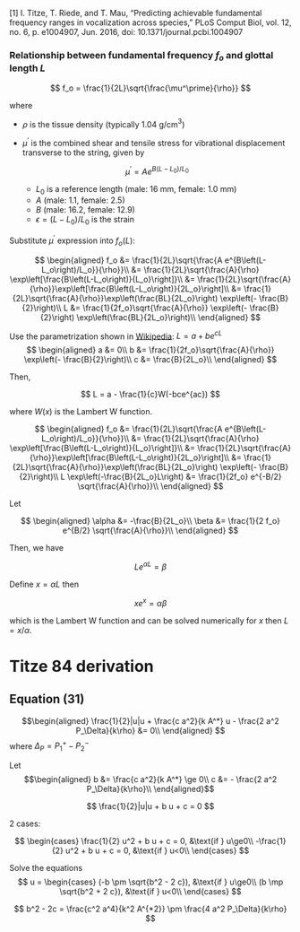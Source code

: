 [1] I. Titze, T. Riede, and T. Mau, “Predicting achievable fundamental frequency ranges in vocalization across species,” PLoS Comput Biol, vol. 12, no. 6, p. e1004907, Jun. 2016, doi: 10.1371/journal.pcbi.1004907

### Relationship between fundamental frequency $f_o$ and glottal length $L$

$$
f_o = \frac{1}{2L}\sqrt{\frac{\mu^\prime}{\rho}}
$$

where 

- $\rho$ is the tissue density (typically 1.04 g/cm$^3$) 
- $\mu^\prime$ is the combined shear and tensile stress for vibrational displacement transverse to the string, given by
  
    $$
    \mu^\prime = A e^{B\left(L-L_0\right)/L_0}
    $$

  - $L_0$ is a reference length (male: 16 mm, female: 1.0 mm)
  - $A$ (male: 1.1, female: 2.5)
  - $B$ (male: 16.2, female: 12.9)
  - $\epsilon = (L-L_0)/L_0$ is the strain

Substitute $\mu^\prime$ expression into $f_o(L)$:

$$
\begin{aligned}
f_o &= \frac{1}{2L}\sqrt{\frac{A e^{B\left(L-L_o\right)/L_o}}{\rho}}\\
&= \frac{1}{2L}\sqrt{\frac{A}{\rho} \exp\left[\frac{B\left(L-L_o\right)}{L_o}\right]}\\
&= \frac{1}{2L}\sqrt{\frac{A}{\rho}}\exp\left[\frac{B\left(L-L_o\right)}{2L_o}\right]\\
&= \frac{1}{2L}\sqrt{\frac{A}{\rho}}\exp\left(\frac{BL}{2L_o}\right) \exp\left(- \frac{B}{2}\right)\\
L &= \frac{1}{2f_o}\sqrt{\frac{A}{\rho}} \exp\left(- \frac{B}{2}\right) \exp\left(\frac{BL}{2L_o}\right)\\
\end{aligned}
$$

Use the parametrization shown in [Wikipedia](https://en.wikipedia.org/wiki/Lambert_W_function#Solving_equations): $L = a + b e^{cL}$
$$
\begin{aligned}
a &= 0\\
b &= \frac{1}{2f_o}\sqrt{\frac{A}{\rho}} \exp\left(- \frac{B}{2}\right)\\
c &= \frac{B}{2L_o}\\
\end{aligned}
$$

Then,

$$
L = a - \frac{1}{c}W(-bce^{ac})
$$

where $W(x)$ is the Lambert W function.

$$
\begin{aligned}
f_o &= \frac{1}{2L}\sqrt{\frac{A e^{B\left(L-L_o\right)/L_o}}{\rho}}\\
&= \frac{1}{2L}\sqrt{\frac{A}{\rho} \exp\left[\frac{B\left(L-L_o\right)}{L_o}\right]}\\
&= \frac{1}{2L}\sqrt{\frac{A}{\rho}}\exp\left[\frac{B\left(L-L_o\right)}{2L_o}\right]\\
&= \frac{1}{2L}\sqrt{\frac{A}{\rho}}\exp\left(\frac{BL}{2L_o}\right) \exp\left(- \frac{B}{2}\right)\\
L \exp\left(-\frac{B}{2L_o}L\right) &= \frac{1}{2f_o} e^{-B/2} \sqrt{\frac{A}{\rho}}\\
\end{aligned}
$$

Let 

$$
\begin{aligned}
\alpha &= -\frac{B}{2L_o}\\
\beta &= \frac{1}{2 f_o} e^{B/2} \sqrt{\frac{A}{\rho}}\\
\end{aligned}
$$

Then, we have

$$
L e^{\alpha L} = \beta
$$

Define $x = \alpha L$ then

$$
x e^{x} = \alpha \beta
$$

which is the Lambert W function and can be solved numerically for $x$ then $L=x/\alpha$.


# Titze 84 derivation

## Equation (31)
$$\begin{aligned}
\frac{1}{2}|u|u + \frac{c a^2}{k A^*} u - \frac{2 a^2 P_\Delta}{k\rho}  &= 0\\
\end{aligned}
$$
where $\Delta_P = P_1^+-P_2^-$

Let
$$\begin{aligned}
b &= \frac{c a^2}{k A^*} \ge 0\\
c &= - \frac{2 a^2 P_\Delta}{k\rho}\\
\end{aligned}$$

$$
\frac{1}{2}|u|u + b u + c = 0
$$

2 cases:

$$
\begin{cases}
\frac{1}{2} u^2 + b u + c  = 0, &\text{if } u\ge0\\
-\frac{1}{2} u^2 + b u + c = 0, &\text{if } u<0\\
\end{cases}
$$

Solve the equations
$$
u = \begin{cases}
(-b \pm \sqrt{b^2 - 2 c}), &\text{if } u\ge0\\
(b \mp \sqrt{b^2 + 2 c}), &\text{if } u<0\\
\end{cases}
$$


$$
b^2 - 2c = \frac{c^2 a^4}{k^2 A^{*2}} \pm \frac{4 a^2 P_\Delta}{k\rho}
$$
